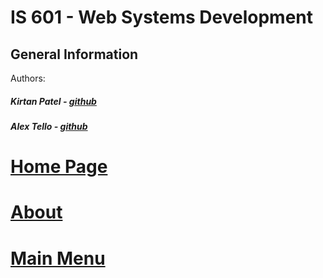 # IS 601 - Web Systems Development
## General Information
Authors:
##### Kirtan Patel - [github](https://github.com/kpp46/HowTheInternetWorks)
##### Alex Tello - [github](https://github.com/Alextello08/Homework-2)

# [Home Page](https://github.com/kpp46/HowTheInternetWorks/blob/main/Content/Home%20Page)

# [About](https://github.com/kpp46/HowTheInternetWorks/blob/main/Content/About)

# [Main Menu](https://github.com/kpp46/HowTheInternetWorks/tree/main/TimeLine)

